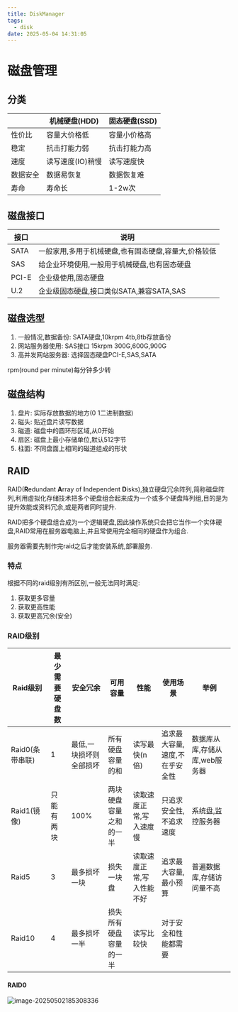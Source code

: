```yaml
---
title: DiskManager
tags:
  - disk
date: 2025-05-04 14:31:05
---
```



# 磁盘管理

## 分类

|          | 机械硬盘(HDD)    | 固态硬盘(SSD) |
| -------- | ---------------- | ------------- |
| 性价比   | 容量大价格低     | 容量小价格高  |
| 稳定     | 抗击打能力弱     | 抗击打能力高  |
| 速度     | 读写速度(IO)稍慢 | 读写速度快    |
| 数据安全 | 数据易恢复       | 数据恢复难    |
| 寿命     | 寿命长           | 1-2w次        |

## 磁盘接口

| 接口  | 说明                                                 |
| ----- | ---------------------------------------------------- |
| SATA  | 一般家用,多用于机械硬盘,也有固态硬盘,容量大,价格较低 |
| SAS   | 给企业环境使用,一般用于机械硬盘,也有固态硬盘         |
| PCI-E | 企业级使用,固态硬盘                                  |
| U.2   | 企业级固态硬盘,接口类似SATA,兼容SATA,SAS             |

## 磁盘选型

1. 一般情况,数据备份: SATA硬盘,10krpm 4tb,8tb存放备份
2. 网站服务器使用: SAS接口 15krpm 300G,600G,900G
3. 高并发网站服务器: 选择固态硬盘PCI-E,SAS,SATA

rpm(round per minute)每分钟多少转

## 磁盘结构

1. 盘片: 实际存放数据的地方(0 1二进制数据)
2. 磁头: 贴近盘片读写数据
3. 磁道: 磁盘中的圆环形区域,从0开始
4. 扇区: 磁盘上最小存储单位,默认512字节
5. 柱面: 不同盘面上相同的磁道组成的形状

## RAID

RAID(**R**edundant **A**rray of **I**ndependent **D**isks),独立硬盘冗余阵列,简称磁盘阵列,利用虚拟化存储技术把多个硬盘组合起来成为一个或多个硬盘阵列组,目的是为提升效能或资料冗余,或是两者同时提升.

RAID把多个硬盘组合成为一个逻辑硬盘,因此操作系统只会把它当作一个实体硬盘,RAID常用在服务器电脑上,并且常使用完全相同的硬盘作为组合.

服务器需要先制作完raid之后才能安装系统,部署服务.

### 特点

根据不同的raid级别有所区别,一般无法同时满足:

1. 获取更多容量
2. 获取更高性能
3. 获取更高冗余(安全)

### RAID级别

| Raid级别        | 最少需要硬盘数 | 安全冗余                | 可用容量               | 性能                      | 使用场景                       | 举例                          |
| --------------- | -------------- | ----------------------- | ---------------------- | ------------------------- | ------------------------------ | ----------------------------- |
| Raid0(条带串联) | 1              | 最低,一块损坏则全部损坏 | 所有硬盘容量的和       | 读写最快(n倍)             | 追求最大容量,速度,不在乎安全性 | 数据库从库,存储从库,web服务器 |
| Raid1(镜像)     | 只能有两块     | 100%                    | 两块硬盘容量之和的一半 | 读取速度正常,写入速度慢   | 只追求安全性,不追求速度        | 系统盘,监控服务器             |
| Raid5           | 3              | 最多损坏一块            | 损失一块盘             | 读取速度正常,写入性能不好 | 追求最大容量,最小预算          | 普遍数据库,存储访问量不高     |
| Raid10          | 4              | 最多损坏一半            | 损失所有硬盘容量的一半 | 读写比较快                | 对于安全和性能都需要           |                               |

#### RAID0

![image-20250502185308336](assets/image-20250502185308336.png)

